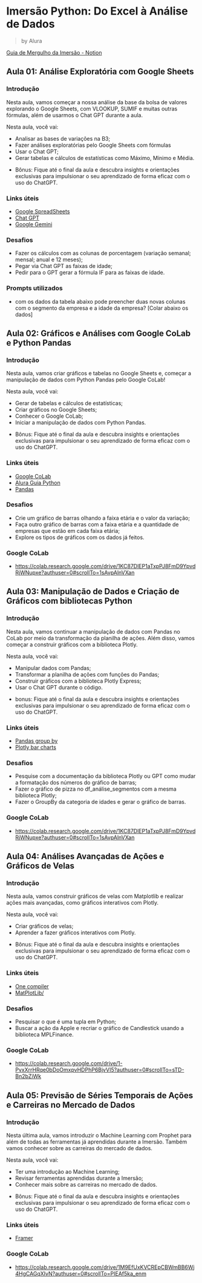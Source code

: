 # Imersão Python: Do Excel à Análise de Dados

> by Alura

[Guia de Mergulho da Imersão - Notion](https://grupoalura.notion.site/Imers-o-Python-Guia-de-Mergulho-ae1e885ff4d9474b8eb4d6bf1a5da26d)

## Aula 01: Análise Exploratória com Google Sheets

### Introdução

Nesta aula, vamos começar a nossa análise da base da bolsa de valores explorando 
o Google Sheets, com VLOOKUP, SUMIF e muitas outras fórmulas, além de usarmos o 
Chat GPT durante a aula.

Nesta aula, você vai:

- Analisar as bases de variações na B3;
- Fazer análises exploratórias pelo Google Sheets com fórmulas
- Usar o Chat GPT;
- Gerar tabelas e cálculos de estatísticas como Máximo, Mínimo e Média.

* Bônus: Fique até o final da aula e descubra insights e orientações exclusivas 
para impulsionar o seu aprendizado de forma eficaz com o uso do ChatGPT.

### Links úteis

- [Google SpreadSheets](https://docs.google.com/spreadsheets/u/0/)
- [Chat GPT](https://chat.openai.com/)
- [Google Gemini](https://gemini.google.com)

### Desafios

- Fazer os cálculos com as colunas de porcentagem (variação semanal; mensal; anual e 12 meses);
- Pegar via Chat GPT as faixas de idade;
- Pedir para o GPT gerar a fórmula IF para as faixas de idade.

### Prompts utilizados

- com os dados da tabela abaixo pode preencher duas novas colunas com o segmento da empresa e a idade da empresa? [Colar abaixo os dados]

## Aula 02: Gráficos e Análises com Google CoLab e Python Pandas

### Introdução

Nesta aula, vamos criar gráficos e tabelas no Google Sheets e, começar a 
manipulação de dados com Python Pandas pelo Google CoLab!

Nesta aula, você vai:

- Gerar de tabelas e cálculos de estatísticas;
- Criar gráficos no Google Sheets;
- Conhecer o Google CoLab;
- Iniciar a manipulação de dados com Python Pandas.

* Bônus: Fique até o final da aula e descubra insights e orientações exclusivas 
para impulsionar o seu aprendizado de forma eficaz com o uso do ChatGPT.

### Links úteis

- [Google CoLab](https://colab.research.google.com/notebooks/intro.ipynb)
- [Alura Guia Python](https://www.alura.com.br/artigos/python)
- [Pandas](https://www.alura.com.br/artigos/pandas-o-que-e-para-que-serve-como-instalar)

### Desafios

- Crie um gráfico de barras olhando a faixa etária e o valor da variação;
- Faça outro gráfico de barras com a faixa etária e a quantidade de empresas que estão em cada faixa etária;
- Explore os tipos de gráficos com os dados já feitos.
 
### Google CoLab

- https://colab.research.google.com/drive/1KC87DlEP1aTxpPJ8FmD9YpvdRjWNupxe?authuser=0#scrollTo=1sAvpAlnVXan
 
## Aula 03: Manipulação de Dados e Criação de Gráficos com bibliotecas Python

### Introdução

Nesta aula, vamos continuar a manipulação de dados com Pandas no CoLab por meio
da transformação da planilha de ações. Além disso, vamos começar a construir
gráficos com a biblioteca Plotly.

Nesta aula, você vai:

- Manipular dados com Pandas;
- Transformar a planilha de ações com funções do Pandas;
- Construir gráficos com a biblioteca Plotly Express;
- Usar o Chat GPT durante o código.

* bonus: Fique até o final da aula e descubra insights e orientações exclusivas para impulsionar o seu aprendizado de forma eficaz com o uso do ChatGPT.

### Links úteis

- [Pandas group by](https://pandas.pydata.org/pandas-docs/stable/reference/api/pandas.DataFrame.groupby.html)
- [Plotly bar charts](https://plotly.com/python/bar-charts/)

### Desafios

- Pesquise com a documentação da biblioteca Plotly ou GPT como mudar a formatação dos números do gráfico de barras;
- Fazer o gráfico de pizza no df_análise_segmentos com a mesma biblioteca Plotly;
- Fazer o GroupBy da categoria de idades e gerar o gráfico de barras.

### Google CoLab

- https://colab.research.google.com/drive/1KC87DlEP1aTxpPJ8FmD9YpvdRjWNupxe?authuser=0#scrollTo=1sAvpAlnVXan

## Aula 04: Análises Avançadas de Ações e Gráficos de Velas

### Introdução

Nesta aula, vamos construir gráficos de velas com Matplotlib e realizar ações 
mais avançadas, como gráficos interativos com Plotly.

Nesta aula, você vai:

- Criar gráficos de velas;
- Aprender a fazer gráficos interativos com Plotly.

* Bônus: Fique até o final da aula e descubra insights e orientações exclusivas 
para impulsionar o seu aprendizado de forma eficaz com o uso do ChatGPT.

### Links úteis

- [One compiler](https://onecompiler.com/)
- [MatPlotLib/](https://matplotlib.org/)

### Desafios

- Pesquisar o que é uma tupla em Python;
- Buscar a ação da Apple e recriar o gráfico de Candlestick usando a biblioteca MPLFinance.

### Google CoLab

- https://colab.research.google.com/drive/1-PvxXrrHRqe0bDoOmxpvHDPhP6BjvVI5?authuser=0#scrollTo=sTD-Bn2bZiWk

## Aula 05: Previsão de Séries Temporais de Ações e Carreiras no Mercado de Dados

### Introdução

Nesta última aula, vamos introduzir o Machine Learning com Prophet para além de
todas as ferramentas já aprendidas durante a Imersão. Também vamos conhecer
sobre as carreiras do mercado de dados.

Nesta aula, você vai:

- Ter uma introdução ao Machine Learning;
- Revisar ferramentas aprendidas durante a Imersão;
- Conhecer mais sobre as carreiras no mercado de dados.

* Bônus: Fique até o final da aula e descubra insights e orientações exclusivas
para impulsionar o seu aprendizado de forma eficaz com o uso do ChatGPT.

### Links úteis

- [Framer](https://www.framer.com/)

### Google CoLab

- https://colab.research.google.com/drive/1M9EfUxKVCREpCBWmBB6Wj4HgCAGqXIvN?authuser=0#scrollTo=PIEAf5ka_enm
